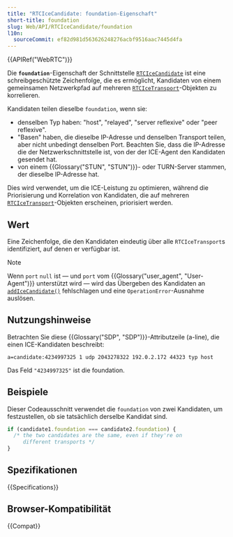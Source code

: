 ```yaml
---
title: "RTCIceCandidate: foundation-Eigenschaft"
short-title: foundation
slug: Web/API/RTCIceCandidate/foundation
l10n:
  sourceCommit: ef82d981d563626248276acbf9516aac7445d4fa
---
```


{{APIRef("WebRTC")}}

Die **`foundation`**-Eigenschaft der Schnittstelle [`RTCIceCandidate`](/de/docs/Web/API/RTCIceCandidate) ist eine schreibgeschützte Zeichenfolge, die es ermöglicht, Kandidaten von einem gemeinsamen Netzwerkpfad auf mehreren [`RTCIceTransport`](/de/docs/Web/API/RTCIceTransport)-Objekten zu korrelieren.

Kandidaten teilen dieselbe `foundation`, wenn sie:

- denselben Typ haben: "host", "relayed", "server reflexive" oder "peer reflexive".
- "Basen" haben, die dieselbe IP-Adresse und denselben Transport teilen, aber nicht unbedingt denselben Port. Beachten Sie, dass die IP-Adresse die der Netzwerkschnittstelle ist, von der der ICE-Agent den Kandidaten gesendet hat.
- von einem {{Glossary("STUN", "STUN")}}- oder TURN-Server stammen, der dieselbe IP-Adresse hat.

Dies wird verwendet, um die ICE-Leistung zu optimieren, während die Priorisierung und Korrelation von Kandidaten, die auf mehreren [`RTCIceTransport`](/de/docs/Web/API/RTCIceTransport)-Objekten erscheinen, priorisiert werden.

## Wert

Eine Zeichenfolge, die den Kandidaten eindeutig über alle `RTCIceTransport`s identifiziert, auf denen er verfügbar ist.

> [!NOTE]
> Wenn `port` `null` ist — und `port` vom {{Glossary("user_agent", "User-Agent")}} unterstützt wird — wird das Übergeben des Kandidaten an [`addIceCandidate()`](/de/docs/Web/API/RTCPeerConnection/addIceCandidate) fehlschlagen und eine `OperationError`-Ausnahme auslösen.

## Nutzungshinweise

Betrachten Sie diese {{Glossary("SDP", "SDP")}}-Attributzeile (a-line), die einen ICE-Kandidaten beschreibt:

```plain
a=candidate:4234997325 1 udp 2043278322 192.0.2.172 44323 typ host
```

Das Feld `"4234997325"` ist die foundation.

## Beispiele

Dieser Codeausschnitt verwendet die `foundation` von zwei Kandidaten, um festzustellen, ob sie tatsächlich derselbe Kandidat sind.

```js
if (candidate1.foundation === candidate2.foundation) {
  /* the two candidates are the same, even if they're on
     different transports */
}
```

## Spezifikationen

{{Specifications}}

## Browser-Kompatibilität

{{Compat}}
